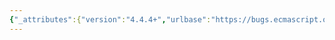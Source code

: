 ```yaml
---
{"_attributes":{"version":"4.4.4+","urlbase":"https://bugs.ecmascript.org/","maintainer":"dherman@mozilla.com"},"bug":{"bug_id":2330,"creation_ts":"2013-11-21 03:46:00 -0800","short_desc":"14.6.2.2: \"can not\" -> \"cannot\"","delta_ts":"2014-06-16 14:36:20 -0700","product":"Draft for 6th Edition","component":"editorial issue","version":"Rev 21: November 8, 2013 Draft","rep_platform":"All","op_sys":"All","bug_status":"RESOLVED","resolution":"FIXED","priority":"Normal","bug_severity":"minor","everconfirmed":true,"reporter":{"uid":"andrebargull","name":"André Bargull"},"assigned_to":{"uid":"allen","name":"Allen Wirfs-Brock"},"long_desc":[{"commentid":6853,"comment_count":0,"who":{"uid":"andrebargull","name":"André Bargull"},"bug_when":"2013-11-21 03:46:19 -0800","thetext":"14.6.2.2 Expression Rules, NOTE:\n\nChange \"can not\" to \"cannot\" for consistency with other use in draft."},{"commentid":8455,"comment_count":1,"who":{"uid":"allen","name":"Allen Wirfs-Brock"},"bug_when":"2014-05-14 16:19:19 -0700","thetext":"fixed in rev25 editor's draft"},{"commentid":8978,"comment_count":2,"who":{"uid":"allen","name":"Allen Wirfs-Brock"},"bug_when":"2014-06-16 14:36:20 -0700","thetext":"fixed in rev25"}]}}
---
```

